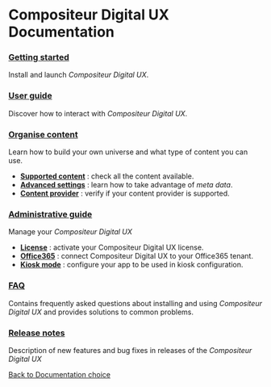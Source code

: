 # Compositeur Digital UX Documentation

### [Getting started](gettingstarted/index.md)
Install and launch *Compositeur Digital UX*.

### [User guide](user_guide/index.md)
Discover how to interact with *Compositeur Digital UX*.  

### [Organise content](organise_content/index.md)
Learn how to build your own universe and what type of content you can use.

* [**Supported content**](organise_content/supported_content/index.md) : check all the content available.
* [**Advanced settings**](organise_content/advanced_setting.md) : learn how to take advantage of *meta data*.
* [**Content provider**](organise_content/supported_providers.md) : verify if your content provider is supported.

### [Administrative guide](administrative_guide/index.md)
Manage your *Compositeur Digital UX*

* [**License**](administrative_guide/index.md#compositeur-digital-ux-license) : activate your Compositeur Digital UX license.
* [**Office365**](administrative_guide/index.md#office365-account) : connect Compositeur Digital UX to your Office365 tenant.
* [**Kiosk mode**](administrative_guide/index.md#kiosk-mode) : configure your app to be used in kiosk configuration.

### [FAQ](FAQ/index.md)
Contains frequently asked questions about installing and using *Compositeur Digital UX* and provides solutions to common problems.

### [Release notes](release_notes/index.md)
Description of new features and bug fixes in releases of the *Compositeur Digital UX*  

[Back to Documentation choice](../../index.md)
